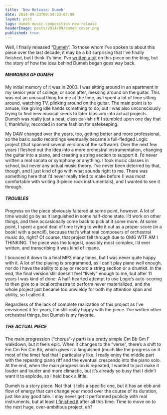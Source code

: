 ```yaml
---
title: 'New Release: Dumeh'
date: 2014-09-23T09:54:33-07:00
layout: post
tags: dumeh music-composition new-release
headerImage: posts/2014/09/dumeh_cover.png
published: true
---
```

Well, I finally released &#8220;[Dumeh](https://nebyoolae.bandcamp.com/album/dumeh-in-cm-op-1-no-1)&#8220;. To those whom I&#8217;ve spoken to about this piece over the last decade, it may be a bit surprising that I&#8217;ve finally finished, but I think it&#8217;s time. I&#8217;ve [written a bit](/tag/dumeh/) on this piece on the blog, but the story of how the idea behind Dumeh began goes way back.

<!--more-->

##### MEMORIES OF DUMEH

My initial memory of it was in 2003. I was sitting around in an apartment in my senior year of college, or soon after, messing around on the guitar. This was not an unusual thing for me at the time, as I spent a lot of time sitting around, watching TV, plinking around on the guitar. The main point is to amuse, like giving idle hands something to do, but I was also unconsciously trying to find new musical seeds to later blossom into actual projects. Dumeh was really just a neat, classical-ish riff I stumbled upon one day that I, thankfully, recorded in some fashion for safekeeping.

My DAW changed over the years, too, getting better and more professional, so the basic audio recordings eventually became a full-fledged Logic project (that spanned several versions of the software). Over the next few years I fleshed out the idea into a more orchestral instrumentation, changing the guitar into a piano, and creating a string section to support it. I&#8217;d never written a real sonata or symphony or anything. I took music classes in school, but never any actual music theory. I&#8217;ve never been deterred by that, though, and I just kind of go with what sounds right to me. There was something here that I&#8217;d never really tried to make before (I was most comfortable with writing 3-piece rock instrumentals), and I wanted to see it through.

##### TROUBLES

Progress on the piece obviously faltered at some point, however. A lot of time would go by as it languished in some half-done state. I&#8217;d work on other things, and then occasionally come back to pick at it some more. At some point, I spent a good deal of time trying to write it out as a proper score (in a book! with a pencil!), because that&#8217;s what real composers of orchestral music do, right? Of course, that project fell through due to OMG WTF AM I THINKING. The piece was the longest, possibly most complex, I&#8217;d ever written, and transcribing it was kind of insane.

I bounced it down to a final MP3 many times, but I was never quite happy with it. A lot of the playing is programmed, as I can&#8217;t play piano well enough, nor do I have the ability to play or record a string section or a drumkit. In the end, the final version still doesn&#8217;t feel &#8220;lively&#8221; enough to me, but after 11 years I was kind of done. A half-hearted attempt to use Logic&#8217;s auto-scoring to then give to a local orchestra to perform never materialized, and the whole project just became too unwieldy for both my attention span and ability, so I called it.

Regardless of the lack of complete realization of this project as I&#8217;ve envisioned it for years, I&#8217;m still really happy with the piece. I&#8217;ve written other orchestral things, but Dumeh is my favorite.

##### THE ACTUAL PIECE

The main progression (&#8220;chorus&#8221;-y part) is a pretty simple Cm Bb Gm F walkdown, but it feels epic. When it changes to the &#8220;verse&#8221;, there&#8217;s a shift to Fm Cm Fm Cm Bb, which gives it a languished (much like the progress on it most of the time) feel that I particularly like. I really enjoy the middle part with the repeating piano riff and the eventual crescendo into the piano solo. At the end, when the main progression is repeated, I wanted to just make it louder and louder and more climactic, but it&#8217;s already so busy that I didn&#8217;t want it to explode, so I held back a little.

Dumeh is a story piece. Not that it tells a specific one, but it has an ebb and flow of energy that can change your mood over the course of its duration, just like any good tale. I may never get it performed publicly with real instruments, but at least [I finished it](https://nebyoolae.bandcamp.com/album/dumeh-in-cm-op-1-no-1) after all this time. Time to move on to the next huge, over-ambitious project, eh?
